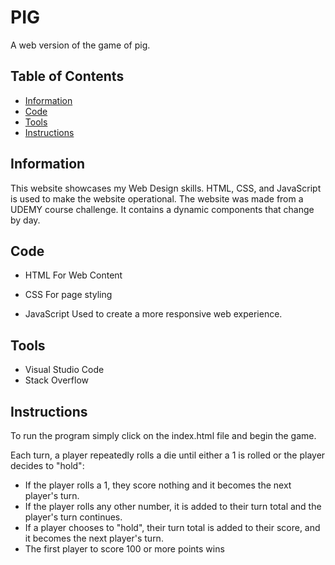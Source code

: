 # PIG
A web version of the game of pig.

## Table of Contents

* [Information](#information)
* [Code](#code)
* [Tools](#tools)
* [Instructions](#Instructions)

## Information

This website showcases my Web Design skills. HTML, CSS, and JavaScript is used to make the website operational. The website was made from a UDEMY course challenge. 
It contains a dynamic components that change by day.

## Code

* HTML
For Web Content

* CSS
For page styling

* JavaScript
Used to create a more responsive web experience.

## Tools

* Visual Studio Code
* Stack Overflow

## Instructions
To run the program simply click on the index.html file and begin the game. 

Each turn, a player repeatedly rolls a die until either a 1 is rolled or the player
decides to "hold":
* If the player rolls a 1, they score nothing and it becomes the next player's
turn.
* If the player rolls any other number, it is added to their turn total and the
player's turn continues.
* If a player chooses to "hold", their turn total is added to their score, and it becomes the next player's
turn.
* The first player to score 100 or more points wins
